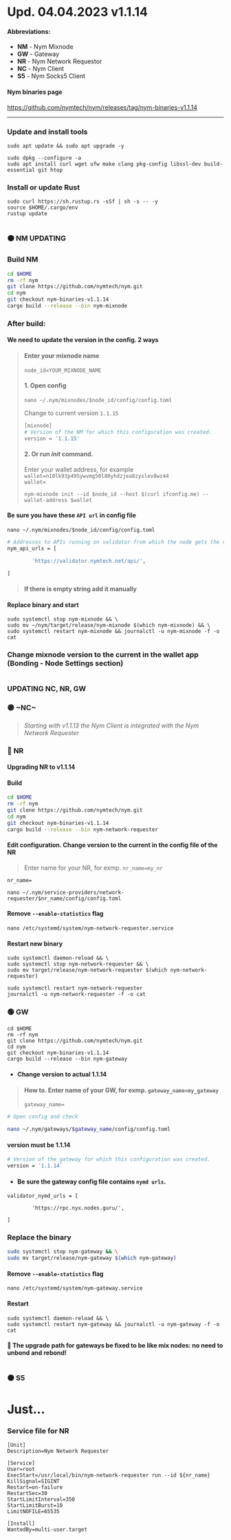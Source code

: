 
# Upd. 04.04.2023 v1.1.14



#### Abbreviations:
- **NM** - Nym Mixnode
- **GW** - Gateway
- **NR** - Nym Network Requestor
- **NC** - Nym Client
- **S5** - Nym Socks5 Client    


#### Nym binaries page
https://github.com/nymtech/nym/releases/tag/nym-binaries-v1.1.14
____

### Update and install tools
```
sudo apt update && sudo apt upgrade -y
```
```
sudo dpkg --configure -a
sudo apt install curl wget ufw make clang pkg-config libssl-dev build-essential git htop
```

### Install or update Rust
```
sudo curl https://sh.rustup.rs -sSf | sh -s -- -y
source $HOME/.cargo/env
rustup update
```

#

### 🟠 NM UPDATING
### Build NM
```bash
cd $HOME
rm -rf nym
git clone https://github.com/nymtech/nym.git
cd nym
git checkout nym-binaries-v1.1.14
cargo build --release --bin nym-mixnode
```
<!--
git checkout release/v1.1.14
-->

### After build:
#### We need to update the version in the config. 2 ways
> #### Enter your mixnode name
> `node_id=YOUR_MIXNODE_NAME`
> #### 1. Open config
> ```
> nano ~/.nym/mixnodes/$node_id/config/config.toml
> ```
> Change to current version `1.1.15`    
> ```bash
> [mixnode]
> # Version of the NM for which this configuration was created.
> version = '1.1.15'
> ```
> #### 2. Or run *init* command. 
> Enter your wallet address, for example `wallet=n10lk93p495ywvmg50l80yhdzjea8zyslev8wz44`    
> `wallet=`
>
> ```
> nym-mixnode init --id $node_id --host $(curl ifconfig.me) --wallet-address $wallet
> ```
#### Be sure you have these `API url` in config file
`nano ~/.nym/mixnodes/$node_id/config/config.toml`    
```bash
# Addresses to APIs running on validator from which the node gets the view of the network.
nym_api_urls = [

        'https://validator.nymtech.net/api/',

]
```
> #### If there is empty string add it manually
#### Replace binary and start
```
sudo systemctl stop nym-mixnode && \
sudo mv ~/nym/target/release/nym-mixnode $(which nym-mixnode) && \
sudo systemctl restart nym-mixnode && journalctl -u nym-mixnode -f -o cat
```

### Change mixnode version to the current in the wallet app (Bonding - Node Settings section)

#

### UPDATING NC, NR, GW

### 🟣 ~**NC**~
> *Starting with v1.1.13 the Nym Client is integrated with the Nym Network Requester*   
<!-- ############################
Build
```
cd $HOME
rm -rf nym
git clone https://github.com/nymtech/nym.git
cd nym
git checkout nym-binaries-v
cargo build --release --bin nym-client
```
#### Change version in config of the NC
> #### Enter name of your NC, for exmp. `nym_client_name=my_client`    
`nym_client_name=`
```
nano ~/.nym/clients/$nym_client_name/config/config.toml
```
#### Init NC (init with or without --gateway flag, depends how you run it)
> #### Enter name of your NC, for exmp. `nym_client_name=my_client`. And enter your Gateway ID    
> `nym_client_name=`    
> `gateway_id=`
```
nym-client init --id $nym_client_name --gateway $gateway_id
```
```
sudo systemctl stop nym-client
sudo mv target/release/nym-client /usr/local/bin/
```
```
sudo systemctl restart nym-client
journalctl -u nym-client -f -o cat
```
########################################### -->


### 🔵 **NR**
<!-- ########################################
> Since v1.1.9 you *no longer* have to manually copy over the allowed.list.sample. On startup, the network requester will try and grab a 'default' whitelist from https://nymtech.net/.wellknown/network-requester/standard-allowed-list.txt    
> Update you allowed.list to include all of the domains on this list, as well as custom domains you may have.
> 
> Save your existing **allowed.list** before upgrading in case if Network Requester might overwrite your custom whitelists with the default one.    
> `$HOME/.nym/service-providers/network-requester/allowed.list`
######################################## -->

#### Upgrading NR to v1.1.14

<!-- ######### OLD plan for the v1.1.10 upgrade
Build    
Initialize    
Transfer NC data to NR
####### -->


#### Build
```bash
cd $HOME
rm -rf nym
git clone https://github.com/nymtech/nym.git
cd nym
git checkout nym-binaries-v1.1.14
cargo build --release --bin nym-network-requester
```

<!-- ################################# OLD ## for the v1.1.10 ###########################
#### Initiate the new NR
> Enter name for your NR, for exmp. `nr_name=my_nr`    
```
nr_name=
```
```
nym-network-requester init --id $nr_name
```

#### Copy the old keys from your NC to the NR configuration that was created with initiate command
> Enter name for your old NC, for exmp. `nc_name=my_nc`    
```
nc_name=
```
```
cp -r ~/.nym/clients/$nc_name/data/* ~/.nym/service-providers/network-requester/$nr_name/data
```

#### Edit configuration to match what you used on your NC. Specifically, edit the configuration file that `gateway_id, gateway_owner, gateway_listener` in the new NR config:
```
nano ~/.nym/service-providers/network-requester/$nr_name/config/config.toml
```
#### match those in the old NC config at:
```
nano ~/.nym/clients/$nc_name/config/config.toml
```
> *ExecStart=/usr/local/bin/nym-network-requester run --id $nr_name --enable-statistics*    

########################### END OLD ## for v1.1.10 ############################### -->


#### Edit configuration. Change version to the current in the config file of the NR
> Enter name for your NR, for exmp. `nr_name=my_nr`    
```
nr_name=
```
```
nano ~/.nym/service-providers/network-requester/$nr_name/config/config.toml
```

#### Remove `--enable-statistics` flag 
```
nano /etc/systemd/system/nym-network-requester.service
```

#### Restart new binary
```
sudo systemctl daemon-reload && \
sudo systemctl stop nym-network-requester && \
sudo mv target/release/nym-network-requester $(which nym-network-requester)
```
```
sudo systemctl restart nym-network-requester
journalctl -u nym-network-requester -f -o cat
```

### 🟢 **GW**    
```
cd $HOME
rm -rf nym
git clone https://github.com/nymtech/nym.git
cd nym
git checkout nym-binaries-v1.1.14
cargo build --release --bin nym-gateway
```

- #### Change version to actual 1.1.14
> #### How to. Enter name of your GW, for exmp. `gateway_name=my_gateway`    
> `gateway_name=`
```bash
# Open config and check

nano ~/.nym/gateways/$gateway_name/config/config.toml
```
#### version must be 1.1.14
```bash
# Version of the gateway for which this configuration was created.
version = '1.1.14`
```
- #### Be sure the gateway config file contains `nymd urls`.
```
validator_nymd_urls = [

        'https://rpc.nyx.nodes.guru/',

]
```
### Replace the binary
```bash
sudo systemctl stop nym-gateway && \
sudo mv target/release/nym-gateway $(which nym-gateway)
```

#### Remove `--enable-statistics` flag 
```
nano /etc/systemd/system/nym-gateway.service
```

#### Restart
```
sudo systemctl daemon-reload && \
sudo systemctl restart nym-gateway && journalctl -u nym-gateway -f -o cat
```

#### 📌 The upgrade path for gateways be fixed to be like mix nodes: no need to unbond and rebond!

<!-- ############################# no more Rebond
#### Rebond gateway to v1.1.13 in NYM wallet 
> Unbond. Stop GW, Start GW. Bond    
> *You will always need to rebond when upgrading gateways as this is how the network knows your gateway is available to be used*
##################################### -->

#

### ⚫ S5
<!-- 
```bash
cd $HOME/nym
git pull
git checkout nym-binaries-v1.1.14
cargo build --bin nym-socks5-client --release
# If nym-socks5-client runs as a service, stop it and then move 
# sudo systemctl stop nym-socks5-client
sudo mv target/release/nym-socks5-client /usr/local/bin/    

# Init socks5 client. Replace <socks5 client name> with your any name. It is a local identifier and it never transmitted over the network
nym-socks5-client init --id <socks5 client name> --provider <your service provider>
# for example
nym-socks5-client init --id my_socks5 --provider GegdtpNzYj4QCgpih9Kxv7ZVZxmVdxYHsDkiPsbT71XG.E8xtE8mrapjzFtyuziZSrsScAKhwZMH5wNpKWtKfzJ5Y@9Byd9VAtyYMnbVAcqdoQxJnq76XEg2dbxbiF5Aa5Jj9J --gateway 9Byd9VAtyYMnbVAcqdoQxJnq76XEg2dbxbiF5Aa5Jj9J    

# Start s5 client
cd $HOME/nym/target/release/nym-socks5-client
./nym-socks5-client run --id <socks5 client name>
```
-->  

# Just...

### Service file for NR
```
[Unit]
Description=Nym Network Requester

[Service]
User=root
ExecStart=/usr/local/bin/nym-network-requester run --id ${nr_name}
KillSignal=SIGINT
Restart=on-failure
RestartSec=30
StartLimitInterval=350
StartLimitBurst=10
LimitNOFILE=65535

[Install]
WantedBy=multi-user.target
```
#

